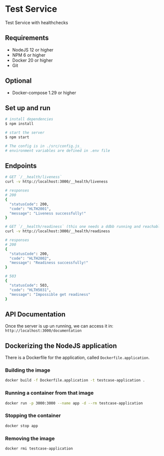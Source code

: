 # Test Service
Test Service with healthchecks

## Requirements
- NodeJS 12 or higher
- NPM 6 or higher
- Docker 20 or higher
- Git

## Optional
- Docker-compose 1.29 or higher

## Set up and run
```sh
# install dependencies
$ npm install

# start the server
$ npm start

# The config is in ./src/config.js_
# environment variables are defined in .env file
```

## Endpoints
```sh
# GET `/__health/liveness`
curl -v http://localhost:3000/__health/liveness

# responses
# 200
{
  "statusCode": 200,
  "code": "HLTH2001",
  "message": "Liveness successfully!"
}

# GET `/__health/readiness` (this one needs a ddbb running and reachable named testcase. This could be edited in .env file)
curl -v http://localhost:3000/__health/readiness

# responses
# 200
{
  "statusCode": 200,
  "code": "HLTH2002",
  "message": "Readiness successfully!"
}

# 503
{
  "statusCode": 503,
  "code": "HLTH5031",
  "message": "Impossible get readiness"
}
```

## API Documentation

Once the server is up un running, we can access it in: `http://localhost:3000/documentation`

## Dockerizing the NodeJS application

There is a Dockerfile for the application, called `Dockerfile.application`.

### Building the image
```sh
docker build -f Dockerfile.application -t testcase-application .
```

### Running a container from that image
```sh
docker run -p 3000:3000 --name app -d --rm testcase-application
```

### Stopping the container
```sh
docker stop app
```

### Removing the image
```
docker rmi testcase-application
```